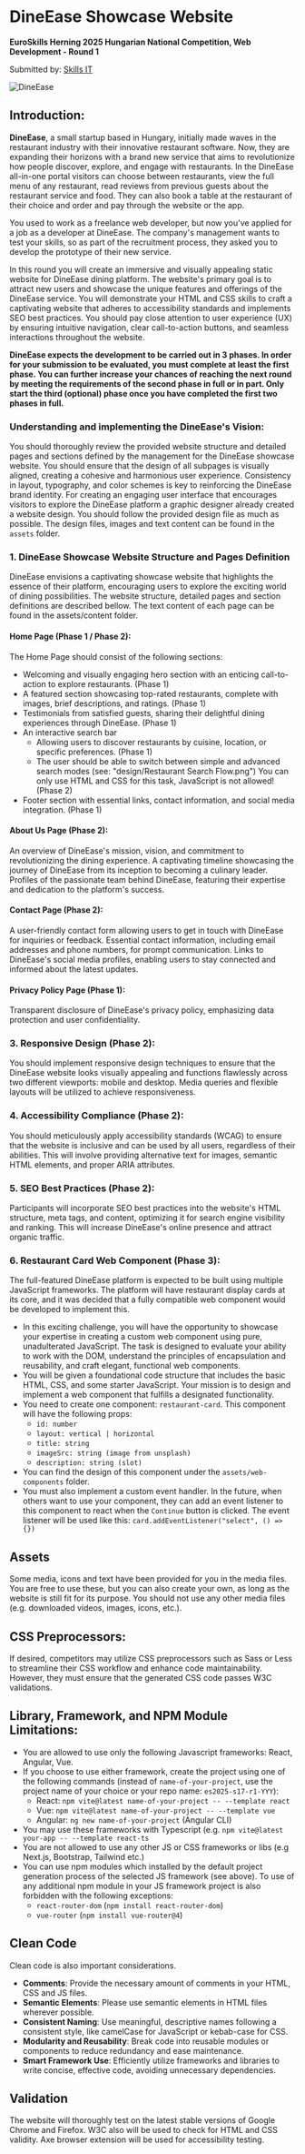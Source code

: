 # DineEase Showcase Website

**EuroSkills Herning 2025 Hungarian National Competition, Web Development - Round 1** 

Submitted by: [Skills IT](https://skillsit.hu)

![DineEase](assets/images/DineEase.png)

## Introduction:

**DineEase**, a small startup based in Hungary, initially made waves in the restaurant industry with their innovative restaurant software. Now, they are expanding their horizons with a brand new service that aims to revolutionize how people discover, explore, and engage with restaurants. In the DineEase all-in-one portal visitors can choose between restaurants, view the full menu of any restaurant, read reviews from previous guests about the restaurant service and food. They can also book a table at the restaurant of their choice and order and pay through the website or the app.

You used to work as a freelance web developer, but now you've applied for a job as a developer at DineEase. The company's management wants to test your skills, so as part of the recruitment process, they asked you to develop the prototype of their new service.

In this round you will create an immersive and visually appealing static website for DineEase dining platform. The website's primary goal is to attract new users and showcase the unique features and offerings of the DineEase service. You will  demonstrate your HTML and CSS skills to craft a captivating website that adheres to accessibility standards and implements SEO best practices. You should pay close attention to user experience (UX) by ensuring intuitive navigation, clear call-to-action buttons, and seamless interactions throughout the website.

**DineEase expects the development to be carried out in 3 phases. In order for your submission to be evaluated, you must complete at least the first phase. You can further increase your chances of reaching the next round by meeting the requirements of the second phase in full or in part. Only start the third (optional) phase once you have completed the first two phases in full.**

### Understanding and implementing the DineEase's Vision: 
You should thoroughly review the provided website structure and detailed pages and sections defined by the management for the DineEase showcase website. You should ensure that the design of all subpages is visually aligned, creating a cohesive and harmonious user experience. Consistency in layout, typography, and color schemes is key to reinforcing the DineEase brand identity. For creating an engaging user interface that encourages visitors to explore the DineEase platform a graphic designer already created a website design. You should follow the provided design file as much as possible. The design files, images and text content can be found in the `assets` folder.

### 1. DineEase Showcase Website Structure and Pages Definition

DineEase envisions a captivating showcase website that highlights the essence of their platform, encouraging users to explore the exciting world of dining possibilities. The website structure, detailed pages and section definitions are described bellow. The text content of each page can be found in the assets/content folder.

#### Home Page (Phase 1 / Phase 2):
The Home Page should consist of the following sections:
* Welcoming and visually engaging hero section with an enticing call-to-action to explore restaurants. (Phase 1)
* A featured section showcasing top-rated restaurants, complete with images, brief descriptions, and ratings. (Phase 1)
* Testimonials from satisfied guests, sharing their delightful dining experiences through DineEase. (Phase 1)
* An interactive search bar
    * Allowing users to discover restaurants by cuisine, location, or specific preferences. (Phase 1)
    * The user should be able to switch between simple and advanced search modes (see: "design/Restaurant Search Flow.png") You can only use HTML and CSS for this task, JavaScript is not allowed! (Phase 2)
* Footer section with essential links, contact information, and social media integration. (Phase 1)

#### About Us Page (Phase 2):
An overview of DineEase's mission, vision, and commitment to revolutionizing the dining experience.
A captivating timeline showcasing the journey of DineEase from its inception to becoming a culinary leader.
Profiles of the passionate team behind DineEase, featuring their expertise and dedication to the platform's success.

#### Contact Page (Phase 2):
A user-friendly contact form allowing users to get in touch with DineEase for inquiries or feedback.
Essential contact information, including email addresses and phone numbers, for prompt communication.
Links to DineEase's social media profiles, enabling users to stay connected and informed about the latest updates.

#### Privacy Policy Page (Phase 1):
Transparent disclosure of DineEase's privacy policy, emphasizing data protection and user confidentiality.

### 3. Responsive Design (Phase 2): 
You should implement responsive design techniques to ensure that the DineEase website looks visually appealing and functions flawlessly across two different viewports: mobile and desktop. Media queries and flexible layouts will be utilized to achieve responsiveness.

### 4. Accessibility Compliance (Phase 2): 
You should meticulously apply accessibility standards (WCAG) to ensure that the website is inclusive and can be used by all users, regardless of their abilities. This will involve providing alternative text for images, semantic HTML elements, and proper ARIA attributes.

### 5. SEO Best Practices (Phase 2): 
Participants will incorporate SEO best practices into the website's HTML structure, meta tags, and content, optimizing it for search engine visibility and ranking. This will increase DineEase's online presence and attract organic traffic.

### 6. Restaurant Card Web Component (Phase 3): 
The full-featured DineEase platform is expected to be built using multiple JavaScript frameworks. The platform will have restaurant display cards at its core, and it was decided that a fully compatible web component would be developed to implement this. 
- In this exciting challenge, you will have the opportunity to showcase your expertise in creating a custom web component using pure, unadulterated JavaScript. The task is designed to evaluate your ability to work with the DOM, understand the principles of encapsulation and reusability, and craft elegant, functional web components.
- You will be given a foundational code structure that includes the basic HTML, CSS, and some starter JavaScript. Your mission is to design and implement a web component that fulfills a designated functionality.
- You need to create one component: `restaurant-card`. This component will have the following props:
    - `id: number`
    - `layout: vertical | horizontal`
    - `title: string`
    - `imageSrc: string (image from unsplash)`
    - `description: string (slot)`
- You can find the design of this component under the `assets/web-components` folder.
- You must also implement a custom event handler. In the future, when others want to use your component, they can add an event listener to this component to react when the `Continue` button is clicked. The event listener will be used like this: `card.addEventListener("select", () => {})`

## Assets
Some media, icons and text have been provided for you in the media files. You are free to use these, but you can also create your own, as long as the website is still fit for its purpose. You should not use any other media files (e.g. downloaded videos, images, icons, etc.).

## CSS Preprocessors: 
If desired, competitors may utilize CSS preprocessors such as Sass or Less to streamline their CSS workflow and enhance code maintainability. However, they must ensure that the generated CSS code passes W3C validations.

## Library, Framework, and NPM Module Limitations: 
* You are allowed to use only the following Javascript frameworks: React, Angular, Vue.
* If you choose to use either framework, create the project using one of the following commands (instead of `name-of-your-project`, use the project name of your choice or your repo name: `es2025-s17-r1-YYY`):
    * React: `npm vite@latest name-of-your-project -- --template react`
    * Vue: `npm vite@latest name-of-your-project -- --template vue`
    * Angular: `ng new name-of-your-project` (Angular CLI)
* You may use these frameworks with Typescript (e.g. `npm vite@latest your-app -- --template react-ts` 
* You are not allowed to use any other JS or CSS frameworks or libs (e.g Next.js, Bootstrap, Tailwind etc.)
* You can use npm modules which installed by the default project generation process of the selected JS framework (see above). To use of any additional npm module in your JS framework project is also forbidden with the following exceptions:
    * `react-router-dom` (`npm install react-router-dom`)
    * `vue-router` (`npm install vue-router@4`)

## Clean Code
Clean code is also important considerations. 
* **Comments**: Provide the necessary amount of comments in your HTML, CSS and JS files.
* **Semantic Elements**: Please use semantic elements in HTML files wherever possible.
* **Consistent Naming**: Use meaningful, descriptive names following a consistent style, like camelCase for JavaScript or kebab-case for CSS.
* **Modularity and Reusability**: Break code into reusable modules or components to reduce redundancy and ease maintenance.
* **Smart Framework Use**: Efficiently utilize frameworks and libraries to write concise, effective code, avoiding unnecessary dependencies.

## Validation
The website will thoroughly test on the latest stable versions of Google Chrome and Firefox. W3C also will be used  to check for HTML and CSS validity. Axe browser extension will be used for accessibility testing.



